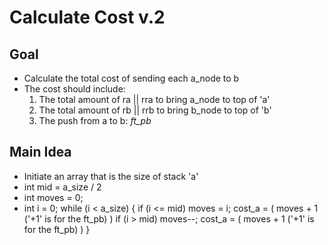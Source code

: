 # Calculate Cost v.2

## Goal
+ Calculate the total cost of sending each a_node to b
+ The cost should include:
  1. The total amount of ra || rra to bring a_node to top of 'a'
  2. The total amount of rb || rrb to bring b_node to top of 'b'
  3. The push from a to b: *ft_pb*

## Main Idea
+ Initiate an array that is the size of stack 'a'
+ int mid = a_size / 2
+ int moves = 0;
+ int i = 0;
while (i < a_size)
{
	if (i <= mid)
		moves = i;
		cost_a = ( moves + 1 ('+1' is for the ft_pb) )
	if (i > mid)
		moves--;
		cost_a = ( moves + 1 ('+1' is for the ft_pb) )
}
